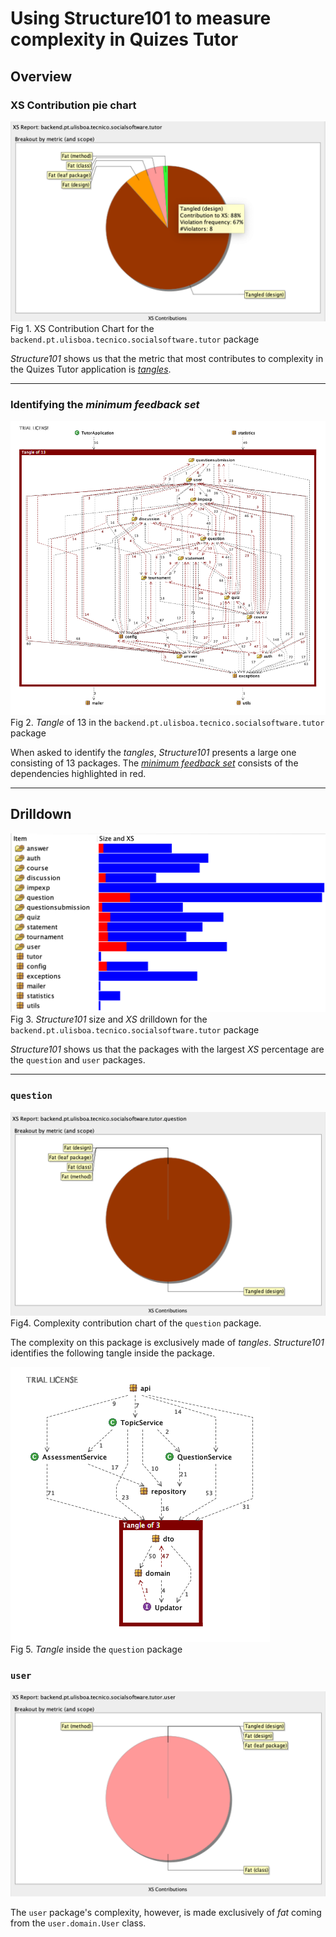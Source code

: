 # Using Structure101 to measure complexity in Quizes Tutor

## Overview

### XS Contribution pie chart

![](images/metric-pie-chart.png)
Fig 1. XS Contribution Chart for the `backend.pt.ulisboa.tecnico.socialsoftware.tutor` package

*Structure101* shows us that the metric that most contributes to complexity in the Quizes Tutor application is [*tangles*](./how_structure101_measures_complexity.md#Tangles).

---

### Identifying the *minimum feedback set*
![](images/tutor-tangle.png)
Fig 2. *Tangle* of 13 in the `backend.pt.ulisboa.tecnico.socialsoftware.tutor` package

When asked to identify the *tangles*, *Structure101* presents a large one consisting of 13 packages. The [*minimum feedback set*](./how_structure101_measures_complexity.md#Tangles) consists of the dependencies highlighted in red.

---

## Drilldown
![](images/tutor-drilldown.png)
Fig 3. *Structure101* size and *XS* drilldown for the `backend.pt.ulisboa.tecnico.socialsoftware.tutor` package

*Structure101* shows us that the packages with the largest *XS* percentage are the `question` and `user` packages.

---
### `question`
![](images/question-metric-pie-chart.png)
Fig4. Complexity contribution chart of the `question` package.

The complexity on this package is exclusively made of *tangles*.
*Structure101* identifies the following tangle inside the package.

![](images/question-tangle.png)\
Fig 5. *Tangle* inside the `question` package

### `user`
![](images/user-metric-pie-chart.png)

The `user` package's complexity, however, is made exclusively of *fat* coming from the `user.domain.User` class.